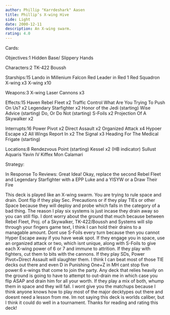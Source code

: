 ```yaml
---
author: Phillip "Karrdeshark" Aasen
title: Phillip’s X-wing Hive
side: Light
date: 2000-12-11
description: An X-wing swarm.
rating: 4.0
---
```

Cards: 

Objectives:1
Hidden Base/ Slippery Hands

Characters:2
TK-422
Boussh

Starships:15
Lando in Millenium Falcon
Red Leader in Red 1
Red Squadron X-wing x3
X-wing x10

Weapons:3
X-wing Laser Cannons x3

Effects:15
Haven
Rebel Fleet x2
Traffic Control
What Are You Trying To Push On Us? x2
Legendary Starfighter x2
Honor of the Jedi (starting)
Wise Advice (starting)
Do,  Or Do Not (starting)
S-Foils x2
Projection Of A Skywalker x2

Interrupts:16
Power Pivot x2
Direct Assault x2
Organized Attack x4
Hypoer Escape x2
All Wings Report In x2
The Signal x3
Heading For The Medical Frigate (starting)

Locations:8
Rendezvous Point (starting)
Kessel x2 (HB indicator)
Sullust
Aquaris
Yavin IV
Kiffex
Mon Calamari 

Strategy: 

In Response To Reviews:  Great Idea!  Okay, replace the second Rebel Fleet and Legendary Starfighter with a EPP Luke and a YISYW or a Draw Their Fire

This deck is played like an X-wing swarm.  You are trying to rule space and drain.  Dont flip if they play Sec. Precautions or if they play TIEs or other Space because they will deploy and probe which falls in the category of a bad thing. The reason I play six systems is just incase they drain away so you can still flip. I dont worry about the ground that much because between Rebel Fleet, Proj. of a Skywalker, TK-422/Boussh and Systems will slip through your fingers game text, I think I can hold their drains to a managable amount.  Dont use S-Foils every turn because then you cannot Hyper Escape away if you have weak spot.	If they engage you in space,  use an organized attack or two, which isnt unique, along with S-Foils to give each X-wing power of 6 or 7 and immune to attrition. If they play with fighters, cut them to bits with the cannons. If they play SDs,  Power Pivot+Direct Assault will slaughter them.  I think I can beat most of those TIE decks out there and even D in Punishing One+Z in MH cant stop five power:6 x-wings that come to join the party.  Any deck that relies heavily on the ground is going to have to attempt to out-drain me in which case you flip ASAP and drain him for all your worth.	If they play a mix of both, whump them in space and they will fall.  I wont give you the matchups because I think anyone knows how to play most of the major decktypes out there and doesnt need a lesson from me.  Im not saying this deck is worlds caliber, but I think it could do well in a tournament.  Thanks for reading and rating this deck!	